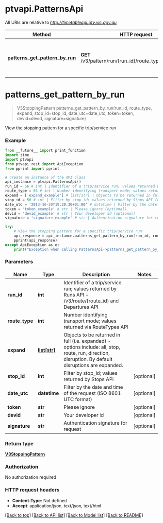 # ptvapi.PatternsApi

All URIs are relative to *http://timetableapi.ptv.vic.gov.au*

Method | HTTP request | Description
------------- | ------------- | -------------
[**patterns_get_pattern_by_run**](PatternsApi.md#patterns_get_pattern_by_run) | **GET** /v3/pattern/run/{run_id}/route_type/{route_type} | View the stopping pattern for a specific trip/service run


# **patterns_get_pattern_by_run**
> V3StoppingPattern patterns_get_pattern_by_run(run_id, route_type, expand, stop_id=stop_id, date_utc=date_utc, token=token, devid=devid, signature=signature)

View the stopping pattern for a specific trip/service run

### Example
```python
from __future__ import print_function
import time
import ptvapi
from ptvapi.rest import ApiException
from pprint import pprint

# create an instance of the API class
api_instance = ptvapi.PatternsApi()
run_id = 56 # int | Identifier of a trip/service run; values returned by Runs API - /v3/route/{route_id} and Departures API
route_type = 56 # int | Number identifying transport mode; values returned via RouteTypes API
expand = ['expand_example'] # list[str] | Objects to be returned in full (i.e. expanded) - options include: all, stop, route, run, direction, disruption. By default disruptions are expanded.
stop_id = 56 # int | Filter by stop_id; values returned by Stops API (optional)
date_utc = '2013-10-20T19:20:30+01:00' # datetime | Filter by the date and time of the request (ISO 8601 UTC format) (optional)
token = 'token_example' # str | Please ignore (optional)
devid = 'devid_example' # str | Your developer id (optional)
signature = 'signature_example' # str | Authentication signature for request (optional)

try:
    # View the stopping pattern for a specific trip/service run
    api_response = api_instance.patterns_get_pattern_by_run(run_id, route_type, expand, stop_id=stop_id, date_utc=date_utc, token=token, devid=devid, signature=signature)
    pprint(api_response)
except ApiException as e:
    print("Exception when calling PatternsApi->patterns_get_pattern_by_run: %s\n" % e)
```

### Parameters

Name | Type | Description  | Notes
------------- | ------------- | ------------- | -------------
 **run_id** | **int**| Identifier of a trip/service run; values returned by Runs API - /v3/route/{route_id} and Departures API | 
 **route_type** | **int**| Number identifying transport mode; values returned via RouteTypes API | 
 **expand** | [**list[str]**](str.md)| Objects to be returned in full (i.e. expanded) - options include: all, stop, route, run, direction, disruption. By default disruptions are expanded. | 
 **stop_id** | **int**| Filter by stop_id; values returned by Stops API | [optional] 
 **date_utc** | **datetime**| Filter by the date and time of the request (ISO 8601 UTC format) | [optional] 
 **token** | **str**| Please ignore | [optional] 
 **devid** | **str**| Your developer id | [optional] 
 **signature** | **str**| Authentication signature for request | [optional] 

### Return type

[**V3StoppingPattern**](V3StoppingPattern.md)

### Authorization

No authorization required

### HTTP request headers

 - **Content-Type**: Not defined
 - **Accept**: application/json, text/json, text/html

[[Back to top]](#) [[Back to API list]](../README.md#documentation-for-api-endpoints) [[Back to Model list]](../README.md#documentation-for-models) [[Back to README]](../README.md)

